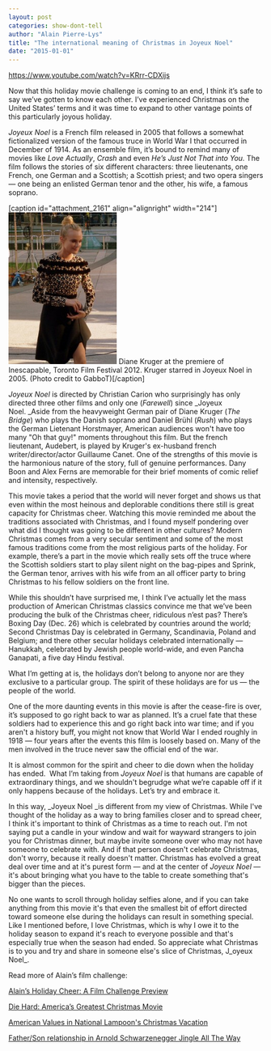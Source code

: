 ```yaml
---
layout: post
categories: show-dont-tell
author: "Alain Pierre-Lys"
title: "The international meaning of Christmas in Joyeux Noel"
date: "2015-01-01"
---
```


https://www.youtube.com/watch?v=KRrr-CDXijs

Now that this holiday movie challenge is coming to an end, I think it’s safe to say we’ve gotten to know each other. I’ve experienced Christmas on the United States’ terms and it was time to expand to other vantage points of this particularly joyous holiday.

_Joyeux Noel_ is a French film released in 2005 that follows a somewhat fictionalized version of the famous truce in World War I that occurred in December of 1914. As an ensemble film, it’s bound to remind many of movies like _Love Actually_, _Crash_ and even _He’s Just Not That into You._ The film follows the stories of six different characters: three lieutenants, one French, one German and a Scottish; a Scottish priest; and two opera singers — one being an enlisted German tenor and the other, his wife, a famous soprano.

\[caption id="attachment\_2161" align="alignright" width="214"\][![Diane Kruger at the premiere of Inescapable, Toronto Film Festival 2012. Kruger starred in Joyeux Noel in 2005. (Photo credit to  GabboT)](images/8092375347_daa7260447_z-214x300.jpg)](http://www.thehighscreen.com/wp-content/uploads/2015/01/8092375347_daa7260447_z.jpg) Diane Kruger at the premiere of Inescapable, Toronto Film Festival 2012. Kruger starred in Joyeux Noel in 2005. (Photo credit to GabboT)\[/caption\]

_Joyeux Noel_ is directed by Christian Carion who surprisingly has only directed three other films and only one (_Farewell_) since _Joyeux Noel. _Aside from the heavyweight German pair of Diane Kruger (_The Bridge_) who plays the Danish soprano and Daniel Brühl (_Rush_) who plays the German Lietenant Horstmayer, American audiences won't have too many "Oh that guy!" moments throughout this film. But the french lieutenant, Audebert, is played by Kruger's ex-husband french writer/director/actor Guillaume Canet. One of the strengths of this movie is the harmonious nature of the story, full of genuine performances. Dany Boon and Alex Ferns are memorable for their brief moments of comic relief and intensity, respectively.

This movie takes a period that the world will never forget and shows us that even within the most heinous and deplorable conditions there still is great capacity for Christmas cheer. Watching this movie reminded me about the traditions associated with Christmas, and I found myself pondering over what did I thought was going to be different in other cultures? Modern Christmas comes from a very secular sentiment and some of the most famous traditions come from the most religious parts of the holiday. For example, there’s a part in the movie which really sets off the truce where the Scottish soldiers start to play silent night on the bag-pipes and Sprink, the German tenor, arrives with his wife from an all officer party to bring Christmas to his fellow soldiers on the front line.

While this shouldn’t have surprised me, I think I’ve actually let the mass production of American Christmas classics convince me that we’ve been producing the bulk of the Christmas cheer, ridiculous n’est pas? There’s Boxing Day (Dec. 26) which is celebrated by countries around the world; Second Christmas Day is celebrated in Germany, Scandinavia, Poland and Belgium; and there other secular holidays celebrated internationally — Hanukkah, celebrated by Jewish people world-wide, and even Pancha Ganapati, a five day Hindu festival.

What I’m getting at is, the holidays don’t belong to anyone nor are they exclusive to a particular group. The spirit of these holidays are for us — the people of the world.

One of the more daunting events in this movie is after the cease-fire is over, it’s supposed to go right back to war as planned. It’s a cruel fate that these soldiers had to experience this and go right back into war time; and if you aren't a history buff, you might not know that World War I ended roughly in 1918 — four years after the events this film is loosely based on. Many of the men involved in the truce never saw the official end of the war.

It is almost common for the spirit and cheer to die down when the holiday has ended.  What I’m taking from _Joyeux Noel_ is that humans are capable of extraordinary things, and we shouldn't begrudge what we’re capable off if it only happens because of the holidays. Let’s try and embrace it.

In this way, _Joyeux Noel _is different from my view of Christmas. While I've thought of the holiday as a way to bring families closer and to spread cheer, I think it's important to think of Christmas as a time to reach out. I'm not saying put a candle in your window and wait for wayward strangers to join you for Christmas dinner, but maybe invite someone over who may not have someone to celebrate with. And if that person doesn't celebrate Christmas, don't worry, because it really doesn't matter. Christmas has evolved a great deal over time and at it's purest form — and at the center of _Joyeux Noel_ — it's about bringing what you have to the table to create something that's bigger than the pieces.

No one wants to scroll through holiday selfies alone, and if you can take anything from this movie it's that even the smallest bit of effort directed toward someone else during the holidays can result in something special. Like I mentioned before, I love Christmas, which is why I owe it to the holiday season to expand it's reach to everyone possible and that's especially true when the season had ended. So appreciate what Christmas is to you and try and share in someone else's slice of Christmas, J_oyeux Noel_.

Read more of Alain’s film challenge:

[Alain’s Holiday Cheer: A Film Challenge Preview](http://www.thehighscreen.com/2014/12/preview-alains-holiday-christmas-film-challenge/)

[Die Hard: America’s Greatest Christmas Movie](http://www.thehighscreen.com/2014/12/die-hard-americas-greatest-christmas-movies/)

[American Values in National Lampoon's Christmas Vacation](http://www.thehighscreen.com/2014/12/american-values-national-lampoon-christmas-vacation/)

[Father/Son relationship in Arnold Schwarzenegger Jingle All The Way](http://www.thehighscreen.com/2014/12/jingle-all-the-way-father-relationship-arnold-schwarzenegger/)
